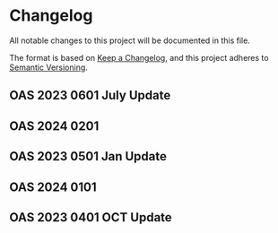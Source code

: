 # Changelog
All notable changes to this project will be documented in this file.

The format is based on [Keep a Changelog](https://keepachangelog.com/en/1.0.0/),
and this project adheres to [Semantic Versioning](https://semver.org/spec/v2.0.0.html).

## OAS 2023 0601 July Update

## OAS 2024 0201

## OAS 2023 0501 Jan Update

## OAS 2024 0101

## OAS 2023 0401 OCT Update

